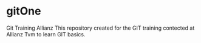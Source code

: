 # gitOne
Git Training Allianz
This repository created for the GIT training contected at Allianz Tvm to learn GIT basics.
